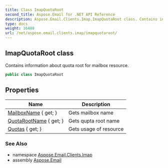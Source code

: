 ```yaml
---
title: Class ImapQuotaRoot
second_title: Aspose.Email for .NET API Reference
description: Aspose.Email.Clients.Imap.ImapQuotaRoot class. Contains information about quota root for mailbox resource
type: docs
weight: 16480
url: /net/aspose.email.clients.imap/imapquotaroot/
---
```

## ImapQuotaRoot class

Contains information about quota root for mailbox resource.

```csharp
public class ImapQuotaRoot
```

## Properties

| Name | Description |
| --- | --- |
| [MailboxName](../../aspose.email.clients.imap/imapquotaroot/mailboxname/) { get; } | Gets mailbox name |
| [QuotaRootName](../../aspose.email.clients.imap/imapquotaroot/quotarootname/) { get; } | Gets qupta root name |
| [Quotas](../../aspose.email.clients.imap/imapquotaroot/quotas/) { get; } | Gets usage of resource |

### See Also

* namespace [Aspose.Email.Clients.Imap](../../aspose.email.clients.imap/)
* assembly [Aspose.Email](../../)


